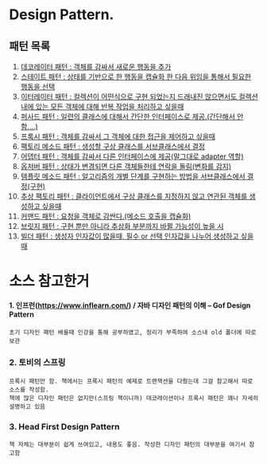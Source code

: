 ﻿# Design Pattern.

## 패턴 목록
1. [데코레이터 패턴 :  객체를 감싸서 새로운 행동을 추가](https://github.com/qweasd147/DesignPattern/tree/master/src/pattern/decorator/README.MD)
2. [스테이트 패턴 : 상태를 기반으로 한 행동을 캡슐화 한 다음 위임을 통해서 필요한 행동을 선택](https://github.com/qweasd147/DesignPattern/blob/master/src/pattern/state/README.MD)
3. [이터레이터 패턴 : 컬렉션이 어떤식으로 구현 되었는지 드래내진 않으면서도 컬렉션 내에 있는 모든 객체에 대해 반복 작업을 처리하고 싶을때](https://github.com/qweasd147/DesignPattern/blob/master/src/pattern/iterator/README.MD)
4. [퍼사드 패턴 : 일련의 클래스에 대해서 간단한 인터페이스로 제공.(간단해서 안함....)](https://github.com/qweasd147/DesignPattern#)
5. [프록시 패턴 : 객체를 감싸서 그 객체에 대한 접근을 제어하고 싶을때](https://github.com/qweasd147/DesignPattern/blob/master/src/pattern/proxy/README.MD)
6. [팩토리 메소드 패턴 : 생성할 구상 클래스를 서브클래스에서 결정](https://github.com/qweasd147/DesignPattern/blob/master/src/pattern/factory/README.MD)
7. [어뎁터 패턴 : 객체를 감싸서 다른 인터페이스에 제공(말그대로 adapter 역할)](https://github.com/qweasd147/DesignPattern/blob/master/src/pattern/adapter/README.MD)
8. [옵저버 패턴 : 상태가 변경되면 다른 객체들한테 연락을 돌림(변화를 감지)](https://github.com/qweasd147/DesignPattern/blob/master/src/pattern/observer/README.MD)
9. [템플릿 메소드 패턴 : 알고리즘의 개별 단계를 구현하는 방법을 서브클래스에서 결정(구현)](https://github.com/qweasd147/DesignPattern/blob/master/src/pattern/template/README.MD)
10. [추상 팩토리 패턴 : 클라이언트에서 구상 클래스를 지정하지 않고 연관된 객체를 생성하고 싶을때](https://github.com/qweasd147/DesignPattern/blob/master/src/pattern/abstractFactory/README.MD)
11. [커맨드 패턴 : 요청을 객체로 감싼다.(메소드 호출을 캡슐화)](https://github.com/qweasd147/DesignPattern/blob/master/src/pattern/command/README.MD)
12. [브릿지 패턴 : 구현 뿐만 아니라 추상화 부분까지 바뀔 가능성이 높을 시](https://github.com/qweasd147/DesignPattern/blob/master/src/pattern/bridge/README.MD)
12. [빌더 패턴 : 생성자 인자값이 많을때, 필수 or 선택 인자값을 나누어 생성하고 싶을때](https://github.com/qweasd147/DesignPattern/blob/master/src/pattern/builder/README.MD)

# 소스 참고한거

#### 1. 인프런(https://www.inflearn.com/) / 자바 디자인 패턴의 이해 – Gof Design Pattern
    초기 디자인 패턴 배울때 인강을 통해 공부하였고, 정리가 부족하여 소스내 old 폴더에 따로 보관
    
### 2. 토비의 스프링
    프록시 패턴만 함. 책에서는 프록시 패턴의 예제로 트랜잭션을 다뤘는데 그걸 참고해서 따로 소스를 작성함.
    책에 많은 디자인 패턴은 없지만(스프링 책이니까) 데코레이션이나 프록시 패턴은 꽤나 자세히 설명하고 있음

### 3. Head First Design Pattern
    책 자체는 대부분이 쉽게 쓰여있고, 내용도 좋음. 작성한 디자인 패턴의 대부분을 여기서 참고함
